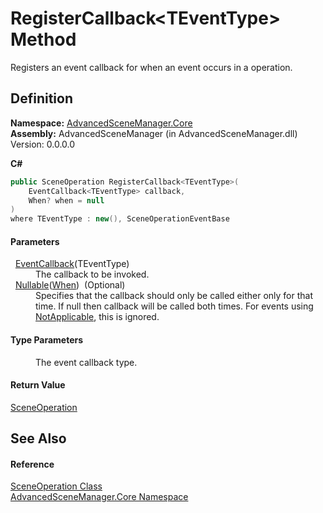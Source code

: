# RegisterCallback&lt;TEventType&gt; Method


Registers an event callback for when an event occurs in a operation.



## Definition
**Namespace:** <a href="N_AdvancedSceneManager_Core.md">AdvancedSceneManager.Core</a>  
**Assembly:** AdvancedSceneManager (in AdvancedSceneManager.dll) Version: 0.0.0.0

**C#**
``` C#
public SceneOperation RegisterCallback<TEventType>(
	EventCallback<TEventType> callback,
	When? when = null
)
where TEventType : new(), SceneOperationEventBase

```



#### Parameters
<dl><dt>  <a href="T_AdvancedSceneManager_Callbacks_Events_EventCallback_1.md">EventCallback</a>(TEventType)</dt><dd>The callback to be invoked.</dd><dt>  <a href="https://learn.microsoft.com/dotnet/api/system.nullable-1" target="_blank" rel="noopener noreferrer">Nullable</a>(<a href="T_AdvancedSceneManager_Core_Callbacks_When.md">When</a>)  (Optional)</dt><dd>Specifies that the callback should only be called either only for that time. If null then callback will be called both times. For events using <a href="T_AdvancedSceneManager_Core_Callbacks_When.md">NotApplicable</a>, this is ignored.</dd></dl>

#### Type Parameters
<dl><dt /><dd>The event callback type.</dd></dl>

#### Return Value
<a href="T_AdvancedSceneManager_Core_SceneOperation.md">SceneOperation</a>

## See Also


#### Reference
<a href="T_AdvancedSceneManager_Core_SceneOperation.md">SceneOperation Class</a>  
<a href="N_AdvancedSceneManager_Core.md">AdvancedSceneManager.Core Namespace</a>  

